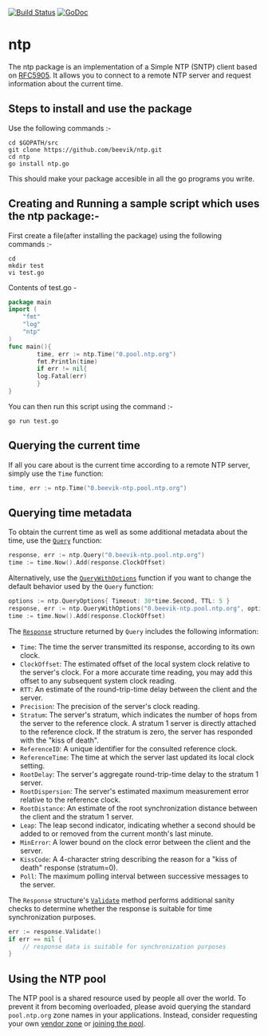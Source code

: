 [![Build Status](https://travis-ci.org/beevik/ntp.svg?branch=master)](https://travis-ci.org/beevik/ntp)
[![GoDoc](https://godoc.org/github.com/beevik/ntp?status.svg)](https://godoc.org/github.com/beevik/ntp)

ntp
===

The ntp package is an implementation of a Simple NTP (SNTP) client based on
[RFC5905](https://tools.ietf.org/html/rfc5905). It allows you to connect to
a remote NTP server and request information about the current time.

## Steps to install and use the package
Use the following commands :-
```shell
cd $GOPATH/src
git clone https://github.com/beevik/ntp.git
cd ntp
go install ntp.go
```
This should make your package accesible in all the go programs you write.

## Creating and Running a sample script which uses the ntp package:-

First create a file(after installing the package) using the following commands :-

```shell
cd
mkdir test
vi test.go
```
Contents of test.go -

```go
package main
import (
    "fmt"
    "log"
    "ntp"
)
func main(){
        time, err := ntp.Time("0.pool.ntp.org")
        fmt.Println(time)
        if err != nil{
        log.Fatal(err)
        }
}
```
You can then run this script using the command :-
```shell
go run test.go
```
## Querying the current time

If all you care about is the current time according to a remote NTP server,
simply use the `Time` function:
```go
time, err := ntp.Time("0.beevik-ntp.pool.ntp.org")
```


## Querying time metadata

To obtain the current time as well as some additional metadata about the time,
use the [`Query`](https://godoc.org/github.com/beevik/ntp#Query) function:
```go
response, err := ntp.Query("0.beevik-ntp.pool.ntp.org")
time := time.Now().Add(response.ClockOffset)
```

Alternatively, use the [`QueryWithOptions`](https://godoc.org/github.com/beevik/ntp#QueryWithOptions)
function if you want to change the default behavior used by the `Query`
function:
```go
options := ntp.QueryOptions{ Timeout: 30*time.Second, TTL: 5 }
response, err := ntp.QueryWithOptions("0.beevik-ntp.pool.ntp.org", options)
time := time.Now().Add(response.ClockOffset)
```

The [`Response`](https://godoc.org/github.com/beevik/ntp#Response) structure
returned by `Query` includes the following information:
* `Time`: The time the server transmitted its response, according to its own clock.
* `ClockOffset`: The estimated offset of the local system clock relative to the server's clock. For a more accurate time reading, you may add this offset to any subsequent system clock reading.
* `RTT`: An estimate of the round-trip-time delay between the client and the server.
* `Precision`: The precision of the server's clock reading.
* `Stratum`: The server's stratum, which indicates the number of hops from the server to the reference clock. A stratum 1 server is directly attached to the reference clock. If the stratum is zero, the server has responded with the "kiss of death".
* `ReferenceID`: A unique identifier for the consulted reference clock.
* `ReferenceTime`: The time at which the server last updated its local clock setting.
* `RootDelay`: The server's aggregate round-trip-time delay to the stratum 1 server.
* `RootDispersion`: The server's estimated maximum measurement error relative to the reference clock.
* `RootDistance`: An estimate of the root synchronization distance between the client and the stratum 1 server.
* `Leap`: The leap second indicator, indicating whether a second should be added to or removed from the current month's last minute.
* `MinError`: A lower bound on the clock error between the client and the server.
* `KissCode`: A 4-character string describing the reason for a "kiss of death" response (stratum=0).
* `Poll`: The maximum polling interval between successive messages to the server.

The `Response` structure's [`Validate`](https://godoc.org/github.com/beevik/ntp#Response.Validate)
method performs additional sanity checks to determine whether the response is
suitable for time synchronization purposes.
```go
err := response.Validate()
if err == nil {
    // response data is suitable for synchronization purposes
}
```

## Using the NTP pool

The NTP pool is a shared resource used by people all over the world.
To prevent it from becoming overloaded, please avoid querying the standard
`pool.ntp.org` zone names in your applications.  Instead, consider requesting
your own [vendor zone](http://www.pool.ntp.org/en/vendors.html) or [joining
the pool](http://www.pool.ntp.org/join.html).
